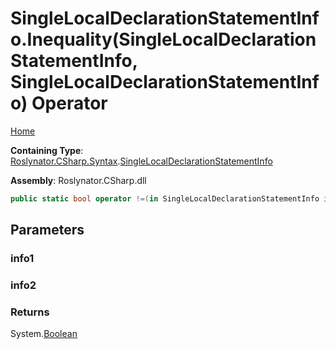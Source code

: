 # SingleLocalDeclarationStatementInfo\.Inequality\(SingleLocalDeclarationStatementInfo, SingleLocalDeclarationStatementInfo\) Operator

[Home](../../../../../README.md)

**Containing Type**: [Roslynator.CSharp.Syntax](../../README.md)\.[SingleLocalDeclarationStatementInfo](../README.md)

**Assembly**: Roslynator\.CSharp\.dll

```csharp
public static bool operator !=(in SingleLocalDeclarationStatementInfo info1, in SingleLocalDeclarationStatementInfo info2)
```

## Parameters

### info1





### info2





### Returns

System\.[Boolean](https://docs.microsoft.com/en-us/dotnet/api/system.boolean)

